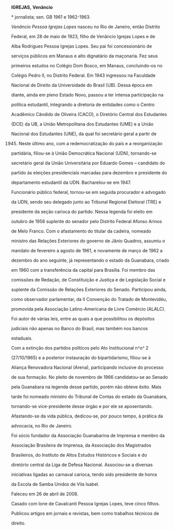**IGREJAS,** **Venâncio**



\* jornalista; sen. GB 1961 e 1962-1963.



*Venâncio Pessoa Igrejas Lopes* nasceu no Rio de Janeiro, então Distrito

Federal, em 28 de maio de 1923, filho de Venâncio Igrejas Lopes e de

Alba Rodrigues Pessoa Igrejas Lopes. Seu pai foi concessionário de

serviços públicos em Manaus e alto dignatário da maçonaria. Fez seus

primeiros estudos no Colégio Dom Bosco, em Manaus, concluindo-os no

Colégio Pedro II, no Distrito Federal. Em 1943 ingressou na Faculdade

Nacional de Direito da Universidade do Brasil (UB). Dessa época em

diante, ainda em pleno Estado Novo, passou a ter intensa participação na

política estudantil, integrando a diretoria de entidades como o Centro

Acadêmico Cândido de Oliveira (CACO), o Diretório Central dos Estudantes

(DCE) da UB, a União Metropolitana dos Estudantes (UME) e a União

Nacional dos Estudantes (UNE), da qual foi secretário geral a partir de

1945. Neste último ano, com a redemocratização do país e a reorganização

partidária, filiou-se à União Democrática Nacional (UDN), tornando-se

secretário geral da União Universitária por Eduardo Gomes – candidato do

partido às eleições presidenciais marcadas para dezembro e presidente do

departamento estudantil da UDN. Bacharelou-se em 1947.



Funcionário público federal, tornou-se em seguida procurador e advogado

da UDN, sendo seu delegado junto ao Tribunal Regional Eleitoral (TRE) e

presidente da seção carioca do partido. Nessa legenda foi eleito em

outubro de 1958 suplente do senador pelo Distrito Federal Afonso Arinos

de Melo Franco. Com o afastamento do titular da cadeira, nomeado

ministro das Relações Exteriores do governo de Jânio Quadros, assumiu o

mandato de fevereiro a agosto de 1961, e novamente de março de 1962 a

dezembro do ano seguinte, já representando o estado da Guanabara, criado

em 1960 com a transferência da capital para Brasília. Foi membro das

comissões de Redação, de Constituição e Justiça e de Legislação Social e

suplente da Comissão de Relações Exteriores do Senado. Participou ainda,

como observador parlamentar, da II Convenção do Tratado de Montevidéu,

promovida pela Associação Latino-Americana de Livre Comércio (ALALC).

Foi autor de várias leis, entre as quais a que possibilitou os depósitos

judiciais não apenas no Banco do Brasil, mas também nos bancos

estaduais.



Com a extinção dos partidos políticos pelo Ato Institucional n^o^ 2

(27/10/1965) e a posterior instauração do bipartidarismo, filiou-se à

Aliança Renovadora Nacional (Arena), participando inclusive do processo

de sua formação. No pleito de novembro de 1966 candidatou-se ao Senado

pela Guanabara na legenda desse partido, porém não obteve êxito. Mais

tarde foi nomeado ministro do Tribunal de Contas do estado da Guanabara,

tornando-se vice-presidente desse órgão e por ele se aposentando.



Afastando-se da vida pública, dedicou-se, por pouco tempo, à prática da

advocacia, no Rio de Janeiro.



Foi sócio fundador da Associação Guanabarina de Imprensa e membro da

Associação Brasileira de Imprensa, da Associação dos Magistrados

Brasileiros, do Instituto de Altos Estudos Históricos e Sociais e do

diretório central da Liga de Defesa Nacional. Associou-se a diversas

iniciativas ligadas ao carnaval carioca, tendo sido presidente de honra

da Escola de Samba Unidos de Vila Isabel.



Faleceu em 26 de abril de 2008.



Casado com Ione de Cavalcanti Pessoa Igrejas Lopes, teve cinco filhos.



Publicou artigos em jornais e revistas, bem como trabalhos técnicos de

direito.



